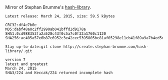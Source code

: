 
Mirror of Stephan Brumme's [hash-library](http://create.stephan-brumme.com/hash-library/).

```
Latest release: March 24, 2015, size: 59.5 kBytes

CRC32:df4e7b0e
MD5:dabf48a0c2ff2990ab041bffd2d9178a
SHA1:0cd988353fa2a528c43f0c5a7c0f32a1760c1120
SHA256:ac405a57e6b87c6952c3e42cec5395805bc81af05298e11cb41f89a9a7b4ed5d

Stay up-to-date:git clone http://create.stephan-brumme.com/hash-library/.git
```

```
version 7
latest and greatest
March 24, 2015
SHA3/224 and Keccak/224 returned incomplete hash
```
